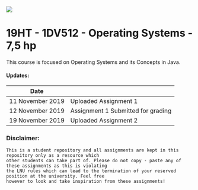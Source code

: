 ##### ![](https://mymoodle.lnu.se/pluginfile.php/1/theme_essential/logo/1573077602/lnu-logo.png)
# 19HT - 1DV512 - Operating Systems - 7,5 hp

This course is focused on Operating Systems and its Concepts in Java.

#### Updates:
| Date |  |
|---|---|
| 11 November 2019 | Uploaded Assignment 1 |
| 12 November 2019 | Assignment 1 Submitted for grading |
| 19 November 2019 | Uploaded Assignment 2 |

### Disclaimer:
```
This is a student repository and all assignments are kept in this repository only as a resource which 
other students can take part of. Please do not copy - paste any of these assignments as this is violating 
the LNU rules which can lead to the termination of your reserved position at the university. Feel free 
however to look and take inspiration from these assignments!
```

